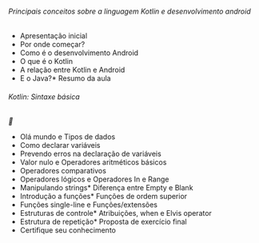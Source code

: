 ###### Principais conceitos sobre a linguagem Kotlin e desenvolvimento android

* Apresentação inicial
* Por onde começar?
* Como é o desenvolvimento Android
* O que é o Kotlin
* A relação entre Kotlin e Android
* E o Java?* Resumo da aula

###### Kotlin: Sintaxe básica

__

* Olá mundo e Tipos de dados
* Como declarar variáveis
* Prevendo erros na declaração de variáveis
* Valor nulo e Operadores aritméticos básicos
* Operadores comparativos
* Operadores lógicos e Operadores In e Range
* Manipulando strings* Diferença entre Empty e Blank
* Introdução a funções* Funções de ordem superior
* Funções single-line e Funções/extensões
* Estruturas de controle* Atribuições, when e Elvis operator
* Estrutura de repetição* Proposta de exercício final
* Certifique seu conhecimento
